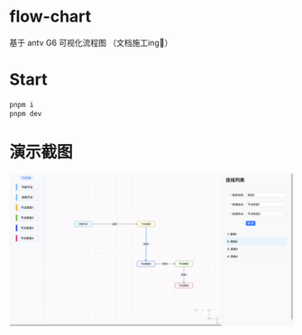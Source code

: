 # flow-chart
基于 antv G6 可视化流程图
（文档施工ing👷）

# Start

```
pnpm i
pnpm dev
```

# 演示截图

![演示图片](./docs//1.png)